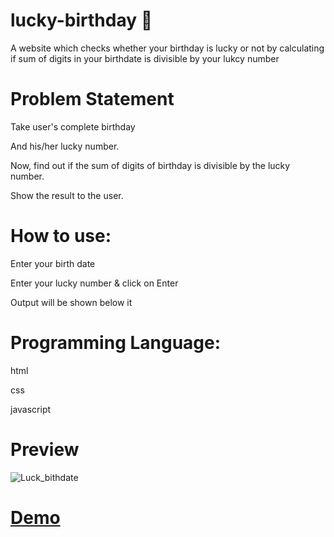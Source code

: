 # lucky-birthday 🤔
A website which checks whether your birthday is lucky or not by calculating if sum of digits in your birthdate is divisible by your lukcy number

# Problem Statement
Take user's complete birthday

And his/her lucky number.

Now, find out if the sum of digits of birthday is divisible by the lucky number.

Show the result to the user.

# How to use:
Enter your birth date

Enter your lucky number & click on Enter

Output will be shown below it

# Programming Language:
html

css

javascript

# Preview
![Luck_bithdate](https://user-images.githubusercontent.com/50478681/175023912-0cb740b5-bee6-4c5f-ad30-fc479c2c5322.png)


# [Demo](https://luckynumber.ahana001.repl.co/)
